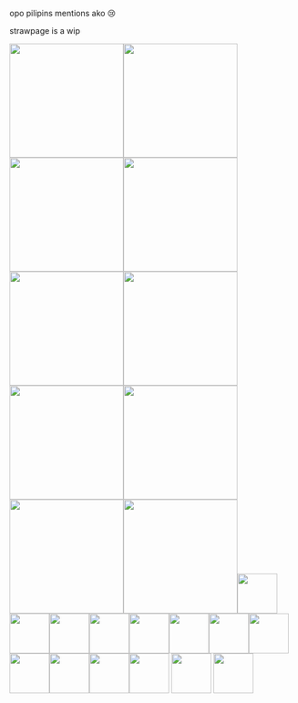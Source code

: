 
opo pilipins mentions ako 😢

strawpage is a wip

<img src="https://64.media.tumblr.com/c4dae9b43ba10cf9ace129b36b2ee5e9/76d8d2234287670b-e2/s250x400/cd95d96f45636748363b39b7a9bdbb0dd11a0799.gifv" width="200"/><img src="https://64.media.tumblr.com/9a9babd617a4cbea6029a1545b28c777/078cca2e9779fecc-74/s250x400/0abb242b108735a8c10853c9d645e0dc74265a64.webp" width="200"/><img src="https://64.media.tumblr.com/d3615cc187f6253cf271db2d12a53aa0/981010d5b892665b-61/s250x400/e65b40a711f8989154f896c3ce089282ad48e303.gifv" width="200"/><img src="https://64.media.tumblr.com/5ebbd1f5243753d63b34e01ee18ee902/e506542ab4290fb8-21/s250x400/9f59c156f827eb80b07836cb590fedd2fc168d4e.gifv" width="200"/><img src="https://64.media.tumblr.com/02ce704f44b9bc50440a5ea2f4028bd0/68e393feeeee9c91-42/s250x400/9de172c3b31627fbd9d6f5136a8fba2044bf2510.gifv" width="200"/><img src="https://adriansblinkiecollection.neocities.org/a40.gif" width="200"/><img src="https://adriansblinkiecollection.neocities.org/f46.gif" width="200"/><img src="https://adriansblinkiecollection.neocities.org/z43.gif" width="200"/><img src="https://adriansblinkiecollection.neocities.org/h3.gif" width="200"/><img src="https://adriansblinkiecollection.neocities.org/n1.gif" width="200"/><img src="https://supplies.ju.mp/assets/images/gallery01/a4f76354.gif?v=1c1ba870" width="70"/><img src="https://external-media.spacehey.net/media/sUDBygr5TpaXoOjinjIuuFUX8-kkodxtskwPQkEdsXAw=/https://images-wixmp-ed30a86b8c4ca887773594c2.wixmp.com/f/4e6c19b7-be28-4653-891a-ccab45a9b063/df3vuig-33e66433-5f7e-4a86-a6d9-93b368a75763.png?token=eyJ0eXAiOiJKV1QiLCJhbGciOiJIUzI1NiJ9.eyJzdWIiOiJ1cm46YXBwOjdlMGQxODg5ODIyNjQzNzNhNWYwZDQxNWVhMGQyNmUwIiwiaXNzIjoidXJuOmFwcDo3ZTBkMTg4OTgyMjY0MzczYTVmMGQ0MTVlYTBkMjZlMCIsIm9iaiI6W1t7InBhdGgiOiJcL2ZcLzRlNmMxOWI3LWJlMjgtNDY1My04OTFhLWNjYWI0NWE5YjA2M1wvZGYzdnVpZy0zM2U2NjQzMy01ZjdlLTRhODYtYTZkOS05M2IzNjhhNzU3NjMucG5nIn1dXSwiYXVkIjpbInVybjpzZXJ2aWNlOmZpbGUuZG93bmxvYWQiXX0.tg3fFmebMmITA6fqoJq1C43YLU_z1Rz6wHywH8ADHmg" width="70"/><img src="https://external-media.spacehey.net/media/styWFY5wYwvbDizgQQbFM7g-PgsINFW_zVE4xianl07Y=/https://64.media.tumblr.com/4ed99f8b1d2c0c41ff7973deb7ea02d2/2b522e2e85828396-47/s100x200/10523e32ba7ec91e6a434854d33ea125fed02709.pnj" width="70"/><img src="https://64.media.tumblr.com/c8e8255266563289203e1d34088e5010/79d8b316934d24c3-3e/s100x200/22ffb4c2c864710a3cee9c4339905bd0ec7aed47.gif" width="70"/><img src="https://pixelsafari.neocities.org/stamps/more/sonic.gif" width="70"/><img src="https://64.media.tumblr.com/6839a5afc3444265843f148bb06b315b/16dda6c9859ee4c1-21/s100x200/fcf6f3f90b41edc654bb43e33b094d9ca70404eb.png" width="70"/><img src="https://64.media.tumblr.com/167a2143df534bbdb1674a73a00c5b1b/1c3b1f4ccb9e3a1a-13/s100x200/d4a1c87447abc45a97f150ce5c1d33e0da812ffb.gif" width="70"/><img src="https://64.media.tumblr.com/049e6f27a48ba689256a799b8aece4b1/a459254c53b07ac7-0f/s100x200/8ea215242b1db796662a5f29974e1277c8766822.gif" width="70"/><img src="https://64.media.tumblr.com/da410ad390d3301559a670953453e435/5e32473d1d84c649-39/s100x200/f03a271cee2fef5b49e295d0bb058db1e5dadea2.png" width="70"/><img src="https://external-media.spacehey.net/media/sEOY5ljUckLkU9R_Z7RUI0PY3J6IKHPq6qcHyVLYeAmU=/https://64.media.tumblr.com/886f215caa17f852c9727ab00d9fe21a/93e39de75b1b8681-9c/s100x200/c0702069135eb19b2082518b6dcb6d4e8340fc2d.pnj" width="70"/><img src="https://external-media.spacehey.net/media/sN94WzzeAUtDxenoj0mvAq7p-ZsC23vPrvtTEegg5q_4=/https://images-wixmp-ed30a86b8c4ca887773594c2.wixmp.com/f/1dc0073a-e985-4aa9-85d0-4152ebb4c7e4/dgipnxr-3613aa5d-a8c8-4dfc-8c06-6e0285a75def.gif?token=eyJ0eXAiOiJKV1QiLCJhbGciOiJIUzI1NiJ9.eyJzdWIiOiJ1cm46YXBwOjdlMGQxODg5ODIyNjQzNzNhNWYwZDQxNWVhMGQyNmUwIiwiaXNzIjoidXJuOmFwcDo3ZTBkMTg4OTgyMjY0MzczYTVmMGQ0MTVlYTBkMjZlMCIsIm9iaiI6W1t7InBhdGgiOiJcL2ZcLzFkYzAwNzNhLWU5ODUtNGFhOS04NWQwLTQxNTJlYmI0YzdlNFwvZGdpcG54ci0zNjEzYWE1ZC1hOGM4LTRkZmMtOGMwNi02ZTAyODVhNzVkZWYuZ2lmIn1dXSwiYXVkIjpbInVybjpzZXJ2aWNlOmZpbGUuZG93bmxvYWQiXX0.HFm1ivY2UznHGx8NK1-BholeQoh1DnMKWOy4W3yh_C8" width="70"/><img src="https://external-media.spacehey.net/media/s1hD_ACeKoyeMT1ZhUYYBMnaxWl4oNg1HQZ5bs_IE5eQ=/https://images-wixmp-ed30a86b8c4ca887773594c2.wixmp.com/f/1dc0073a-e985-4aa9-85d0-4152ebb4c7e4/dg9h01j-5e0d9b90-9128-463e-97a4-9fdaae64aa4b.gif?token=eyJ0eXAiOiJKV1QiLCJhbGciOiJIUzI1NiJ9.eyJzdWIiOiJ1cm46YXBwOjdlMGQxODg5ODIyNjQzNzNhNWYwZDQxNWVhMGQyNmUwIiwiaXNzIjoidXJuOmFwcDo3ZTBkMTg4OTgyMjY0MzczYTVmMGQ0MTVlYTBkMjZlMCIsIm9iaiI6W1t7InBhdGgiOiJcL2ZcLzFkYzAwNzNhLWU5ODUtNGFhOS04NWQwLTQxNTJlYmI0YzdlNFwvZGc5aDAxai01ZTBkOWI5MC05MTI4LTQ2M2UtOTdhNC05ZmRhYWU2NGFhNGIuZ2lmIn1dXSwiYXVkIjpbInVybjpzZXJ2aWNlOmZpbGUuZG93bmxvYWQiXX0.SaF8xnzzo-gT7v7CgGVbn7Z3dMLGrAk3lMpcOS3lkKA" width="70"/>
<img src="https://external-media.spacehey.net/media/sZue_6_DLKu_QquQprJDRdZ6qNpjCPMLVHxEn8oyH9c4=/https://images-wixmp-ed30a86b8c4ca887773594c2.wixmp.com/f/56b861a2-cc52-4725-9f76-d22fa4338c09/dcnytxp-67d38e32-e376-429c-8e03-266af670634d.png?token=eyJ0eXAiOiJKV1QiLCJhbGciOiJIUzI1NiJ9.eyJzdWIiOiJ1cm46YXBwOjdlMGQxODg5ODIyNjQzNzNhNWYwZDQxNWVhMGQyNmUwIiwiaXNzIjoidXJuOmFwcDo3ZTBkMTg4OTgyMjY0MzczYTVmMGQ0MTVlYTBkMjZlMCIsIm9iaiI6W1t7InBhdGgiOiJcL2ZcLzU2Yjg2MWEyLWNjNTItNDcyNS05Zjc2LWQyMmZhNDMzOGMwOVwvZGNueXR4cC02N2QzOGUzMi1lMzc2LTQyOWMtOGUwMy0yNjZhZjY3MDYzNGQucG5nIn1dXSwiYXVkIjpbInVybjpzZXJ2aWNlOmZpbGUuZG93bmxvYWQiXX0.2YmVEzkLgX9kzX9oMD8Gd_gpOIQneQweMUcoPKYfA8w" width="70"/>
<img src="https://external-media.spacehey.net/media/sPadMmkK5MR2v8N97C_5jvldkqrtTKWMBxoAr6yOG_L4=/https://images-wixmp-ed30a86b8c4ca887773594c2.wixmp.com/f/adaf4531-6b8f-4b04-9373-9b0fbd104e20/dabk1y6-5acc1cd1-9af5-4b9a-8216-91c39d5ff125.gif?token=eyJ0eXAiOiJKV1QiLCJhbGciOiJIUzI1NiJ9.eyJzdWIiOiJ1cm46YXBwOjdlMGQxODg5ODIyNjQzNzNhNWYwZDQxNWVhMGQyNmUwIiwiaXNzIjoidXJuOmFwcDo3ZTBkMTg4OTgyMjY0MzczYTVmMGQ0MTVlYTBkMjZlMCIsIm9iaiI6W1t7InBhdGgiOiJcL2ZcL2FkYWY0NTMxLTZiOGYtNGIwNC05MzczLTliMGZiZDEwNGUyMFwvZGFiazF5Ni01YWNjMWNkMS05YWY1LTRiOWEtODIxNi05MWMzOWQ1ZmYxMjUuZ2lmIn1dXSwiYXVkIjpbInVybjpzZXJ2aWNlOmZpbGUuZG93bmxvYWQiXX0.t-41SQ6lA1eFwA7aE0MGkHYxzMfzhTeyOclrd6VuXKE" width="70"/>



